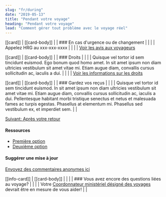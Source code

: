 ```yaml
---
slug: "fr/during"
date: "2019-05-13"
title: "Pendant votre voyage"
heading: "Pendant votre voyage"
lead: "Comment gérer tout problème avec le voyage réel"
---
```


<article class="content-left col-xs-12 col-sm-12 col-md-8">

[[card]]
| [[card-body]]
| | ### En cas d'urgence ou de changement
| |
| | Appelez HRG au xxx-xxx-xxxx
| |
| | [Voir les avis aux voyageurs](/)

[[card]]
| [[card-body]]
| | ### Droits
| |
| | Quisque vel tortor id sem tincidunt euismod. Ego bonum quod homo amet. In sit amet ipsum non diam ultricies vestibulum sit amet vitae mi. Etiam augue diam, convallis cursus sollicitudin ac, iaculis a dui.
| |
| | [Voir les informations sur les droits](/)

[[card]]
| [[card-body]]
| | ### Gardez vos reçus
| |
| | Quisque vel tortor id sem tincidunt euismod. In sit amet ipsum non diam ultricies vestibulum sit amet vitae mi. Etiam augue diam, convallis cursus sollicitudin ac, iaculis a dui. Pellentesque habitant morbi tristique senectus et netus et malesuada fames ac turpis egestas. Phasellus at elementum mi. Phasellus sed vestibulum ex, et imperdiet sem.
| |

[Suivant: Après votre retour](/fr/after)

</article>

<section class="content-right col-xs-6 col-md-4" id="sidebar">

#### Ressources
* [Première option](/)
* [Deuxième option](/)

#### Suggérer une mise à jour
[Envoyez des commentaires anonymes ici](https://docs.google.com/forms/d/e/1FAIpQLSf9y3VY3ADLpQ4kQLGvOo4cIdEEi5Hs3en-0lWRc4wQeTRheg/viewform)

[[info-card]]
| [[card-body]]
| |
| | ### Vous avez encore des questions liées au voyage?
| |
| | Votre [Coordonnateur ministériel désigné des voyages](https://www.tbs-sct.gc.ca/ap/list-liste/dtc-cmv-eng.asp) devrait être en mesure de vous aider!
| |

</section>